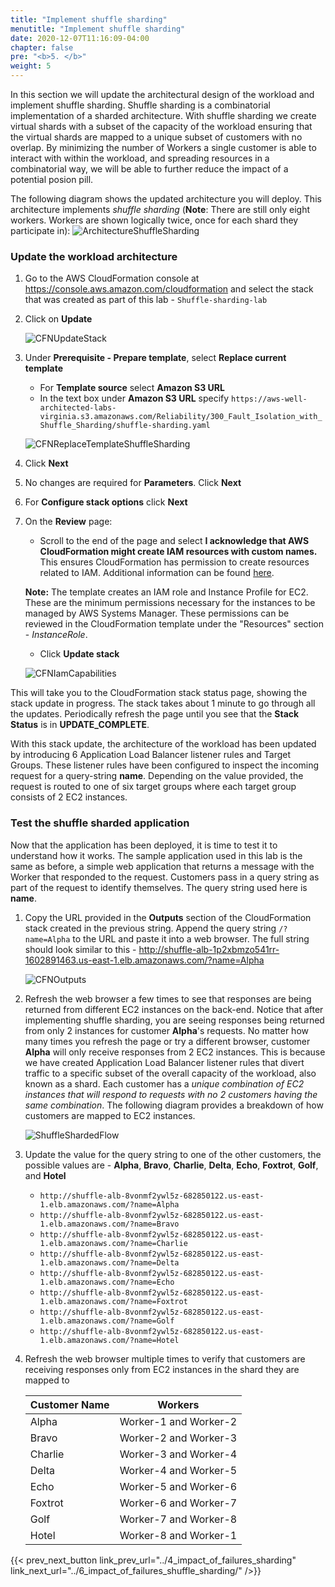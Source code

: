 ```yaml
---
title: "Implement shuffle sharding"
menutitle: "Implement shuffle sharding"
date: 2020-12-07T11:16:09-04:00
chapter: false
pre: "<b>5. </b>"
weight: 5
---
```


In this section we will update the architectural design of the workload and implement shuffle sharding. Shuffle sharding is a combinatorial implementation of a sharded architecture. With shuffle sharding we create virtual shards with a subset of the capacity of the workload ensuring that the virtual shards are mapped to a unique subset of customers with no overlap. By minimizing the number of Workers a single customer is able to interact with within the workload, and spreading resources in a combinatorial way, we will be able to further reduce the impact of a potential posion pill. 

The following diagram shows the updated architecture you will deploy. This architecture implements _shuffle sharding_ (**Note**: There are still only eight workers. Workers are shown logically twice, once for each shard they participate in):
![ArchitectureShuffleSharding](/Reliability/300_Fault_Isolation_with_Shuffle_Sharding/Images/Architecture-shuffle-sharding.png?classes=lab_picture_auto)

### Update the workload architecture

1. Go to the AWS CloudFormation console at <https://console.aws.amazon.com/cloudformation> and select the stack that was created as part of this lab - `Shuffle-sharding-lab`
1. Click on **Update**

    ![CFNUpdateStack](/Reliability/300_Fault_Isolation_with_Shuffle_Sharding/Images/CFNUpdateStack.png?classes=lab_picture_auto)

1. Under **Prerequisite - Prepare template**, select **Replace current template**

    * For **Template source** select **Amazon S3 URL**
    * In the text box under **Amazon S3 URL** specify `https://aws-well-architected-labs-virginia.s3.amazonaws.com/Reliability/300_Fault_Isolation_with_Shuffle_Sharding/shuffle-sharding.yaml`

    ![CFNReplaceTemplateShuffleSharding](/Reliability/300_Fault_Isolation_with_Shuffle_Sharding/Images/CFNReplaceTemplateShuffleSharding.png?classes=lab_picture_auto)

1. Click **Next**
1. No changes are required for **Parameters**. Click **Next**
1. For **Configure stack options** click **Next**
1. On the **Review** page:
    * Scroll to the end of the page and select **I acknowledge that AWS CloudFormation might create IAM resources with custom names.** This ensures CloudFormation has permission to create resources related to IAM. Additional information can be found [here](https://docs.aws.amazon.com/AWSCloudFormation/latest/APIReference/API_CreateStack.html).

    **Note:** The template creates an IAM role and Instance Profile for EC2. These are the minimum permissions necessary for the instances to be managed by AWS Systems Manager. These permissions can be reviewed in the CloudFormation template under the "Resources" section - *InstanceRole*.

    * Click **Update stack**

    ![CFNIamCapabilities](/Reliability/300_Fault_Isolation_with_Shuffle_Sharding/Images/CFNIamCapabilities.png?classes=lab_picture_auto)

This will take you to the CloudFormation stack status page, showing the stack update in progress. The stack takes about 1 minute to go through all the updates. Periodically refresh the page until you see that the **Stack Status** is in **UPDATE_COMPLETE**.

With this stack update, the architecture of the workload has been updated by introducing 6 Application Load Balancer listener rules and Target Groups. These listener rules have been configured to inspect the incoming request for a query-string **name**. Depending on the value provided, the request is routed to one of six target groups where each target group consists of 2 EC2 instances.

### Test the shuffle sharded application

Now that the application has been deployed, it is time to test it to understand how it works. The sample application used in this lab is the same as before, a simple web application that returns a message with the Worker that responded to the request. Customers pass in a query string as part of the request to identify themselves. The query string used here is **name**.

1. Copy the URL provided in the **Outputs** section of the CloudFormation stack created in the previous string. Append the query string `/?name=Alpha` to the URL and paste it into a web browser. The full string should look similar to this - http://shuffle-alb-1p2xbmzo541rr-1602891463.us-east-1.elb.amazonaws.com/?name=Alpha

    ![CFNOutputs](/Reliability/300_Fault_Isolation_with_Shuffle_Sharding/Images/CFNOutputs.png?classes=lab_picture_auto)

1. Refresh the web browser a few times to see that responses are being returned from different EC2 instances on the back-end. Notice that after implementing shuffle sharding, you are seeing responses being returned from only 2 instances for customer **Alpha**'s requests. No matter how many times you refresh the page or try a different browser, customer **Alpha** will only receive responses from 2 EC2 instances. This is because we have created Application Load Balancer listener rules that divert traffic to a specific subset of the overall capacity of the workload, also known as a shard. Each customer has a *unique combination of EC2 instances that will respond to requests with no 2 customers having the same combination*. The following diagram provides a breakdown of how customers are mapped to EC2 instances.

    ![ShuffleShardedFlow](/Reliability/300_Fault_Isolation_with_Shuffle_Sharding/Images/ShuffleShardedFlow.png?classes=lab_picture_auto)

1. Update the value for the query string to one of the other customers, the possible values are - **Alpha**, **Bravo**, **Charlie**, **Delta**, **Echo**, **Foxtrot**, **Golf**, and **Hotel**

    * `http://shuffle-alb-8vonmf2ywl5z-682850122.us-east-1.elb.amazonaws.com/?name=Alpha`
    * `http://shuffle-alb-8vonmf2ywl5z-682850122.us-east-1.elb.amazonaws.com/?name=Bravo`
    * `http://shuffle-alb-8vonmf2ywl5z-682850122.us-east-1.elb.amazonaws.com/?name=Charlie`
    * `http://shuffle-alb-8vonmf2ywl5z-682850122.us-east-1.elb.amazonaws.com/?name=Delta`
    * `http://shuffle-alb-8vonmf2ywl5z-682850122.us-east-1.elb.amazonaws.com/?name=Echo`
    * `http://shuffle-alb-8vonmf2ywl5z-682850122.us-east-1.elb.amazonaws.com/?name=Foxtrot`
    * `http://shuffle-alb-8vonmf2ywl5z-682850122.us-east-1.elb.amazonaws.com/?name=Golf`
    * `http://shuffle-alb-8vonmf2ywl5z-682850122.us-east-1.elb.amazonaws.com/?name=Hotel`

1. Refresh the web browser multiple times to verify that customers are receiving responses only from EC2 instances in the shard they are mapped to

    | **Customer Name** | **Workers**         |
    |-------------------|-------------------|
    | Alpha             | Worker-1 and Worker-2 |
    | Bravo             | Worker-2 and Worker-3 |
    | Charlie           | Worker-3 and Worker-4 |
    | Delta             | Worker-4 and Worker-5 |
    | Echo              | Worker-5 and Worker-6 |
    | Foxtrot           | Worker-6 and Worker-7 |
    | Golf              | Worker-7 and Worker-8 |
    | Hotel             | Worker-8 and Worker-1 |

{{< prev_next_button link_prev_url="../4_impact_of_failures_sharding" link_next_url="../6_impact_of_failures_shuffle_sharding/" />}}
